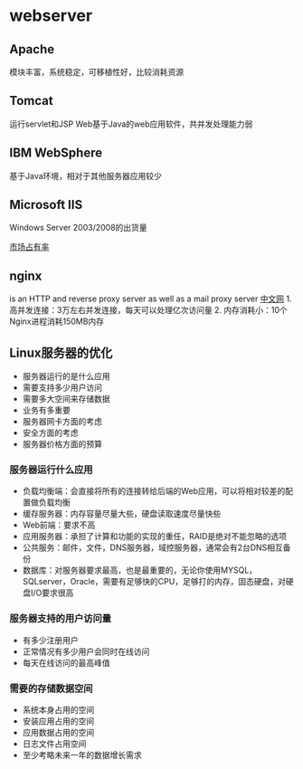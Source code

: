 # webserver

## Apache

模块丰富，系统稳定，可移植性好，比较消耗资源

## Tomcat

运行servlet和JSP Web基于Java的web应用软件，共并发处理能力弱

## IBM WebSphere

基于Java环境，相对于其他服务器应用较少

## Microsoft IIS

Windows Server 2003/2008的出货量

[市场占有率](https://news.netcraft.com/)

## nginx

is an HTTP and reverse proxy server as well as a mail proxy server [中文网](http://www.nginx.cn/doc/) 1. 高并发连接：3万左右并发连接，每天可以处理亿次访问量 2. 内存消耗小：10个Nginx进程消耗150MB内存

## Linux服务器的优化

* 服务器运行的是什么应用
* 需要支持多少用户访问
* 需要多大空间来存储数据
* 业务有多重要
* 服务器网卡方面的考虑
* 安全方面的考虑
* 服务器价格方面的预算

### 服务器运行什么应用

* 负载均衡端：会直接将所有的连接转给后端的Web应用，可以将相对较差的配置做负载均衡
* 缓存服务器：内存容量尽量大些，硬盘读取速度尽量快些
* Web前端：要求不高
* 应用服务器：承担了计算和功能的实现的重任，RAID是绝对不能忽略的选项
* 公共服务：邮件，文件，DNS服务器，域控服务器，通常会有2台DNS相互备份
* 数据库：对服务器要求最高，也是最重要的，无论你使用MYSQL，SQLserver，Oracle，需要有足够快的CPU，足够打的内存，固态硬盘，对硬盘I/O要求很高

### 服务器支持的用户访问量

* 有多少注册用户
* 正常情况有多少用户会同时在线访问
* 每天在线访问的最高峰值

### 需要的存储数据空间

* 系统本身占用的空间
* 安装应用占用的空间
* 应用数据占用的空间
* 日志文件占用空间
* 至少考略未来一年的数据增长需求

